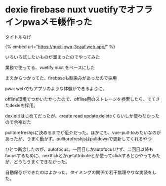 # dexie firebase nuxt vuetifyでオフラインpwaメモ帳作った

タイトルなげ

{% embed url="https://nuxt-pwa-3caaf.web.app/" %}

いろいろ試したいものが溜まったのでやってみた

 業務で使ってる、vuetify nuxt をベースにした

まえからつかってた、firebaseも馴染みがあったので採用

pwa: webでもアプリのような体験ができるように。

offline環境でつかいたかったので、offline用のストレージを検索したら、でてきたdexieを採用。

dexieははじめてだったが、create read update deleteくらいしか使わなかったので余裕だた

pulltorefreshjsに決めるまでが厄介だった。ほかにも、vue-pull-toみたいなのがあったが、うまく動かず。pulltorefreshjsはpulldownで更新してくれるやつ

ひとつ断念したのが、autofocus。一回目しかautofocusせず、二回目以降もfocusするために、nexttickとかgetattributeとか使ってclickするとかやってみたが、どうもうまくできなかった。

自動保存ができたのはよかった。タイミングの関係で若干無理やりな実装をした。


